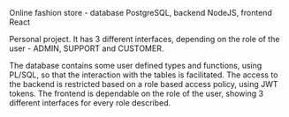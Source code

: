 Online fashion store - database PostgreSQL, backend NodeJS, frontend React

Personal project. It has 3 different interfaces, depending on the role of the user - ADMIN, SUPPORT and CUSTOMER.

The database contains some user defined types and functions, using PL/SQL, so that the interaction with the tables is facilitated.
The access to the backend is restricted based on a role based access policy, using JWT tokens.
The frontend is dependable on the role of the user, showing 3 different interfaces for every role described.
